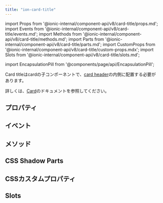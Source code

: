 ```yaml
---
title: "ion-card-title"
---
```

import Props from '@ionic-internal/component-api/v8/card-title/props.md';
import Events from '@ionic-internal/component-api/v8/card-title/events.md';
import Methods from '@ionic-internal/component-api/v8/card-title/methods.md';
import Parts from '@ionic-internal/component-api/v8/card-title/parts.md';
import CustomProps from '@ionic-internal/component-api/v8/card-title/custom-props.mdx';
import Slots from '@ionic-internal/component-api/v8/card-title/slots.md';

import EncapsulationPill from '@components/page/api/EncapsulationPill';

<head>
  <title>ion-card-title: Ionic App Card Title Component</title>
  <meta name="description" content="ion-card-titleは、ion-cardの子コンポーネントです。カードタイトルのプロパティの詳細と、このコンポーネントがIonic Frameworkアプリでどのように使用されるかについては、こちらをご覧ください。" />
</head>

<EncapsulationPill type="shadow" />


Card titleはcardの子コンポーネントで、[card header](./card-header)の内側に配置する必要があります。

詳しくは、[Card](./card)のドキュメントを参照してください。


## プロパティ
<Props />

## イベント
<Events />

## メソッド
<Methods />

## CSS Shadow Parts
<Parts />

## CSSカスタムプロパティ
<CustomProps />

## Slots
<Slots />
